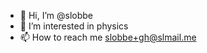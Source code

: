 - 👋 Hi, I’m @slobbe
- 👀 I’m interested in physics
- 📫 How to reach me slobbe+gh@slmail.me

<!---
slobbe/slobbe is a ✨ special ✨ repository because its `README.md` (this file) appears on your GitHub profile.
You can click the Preview link to take a look at your changes.
--->
